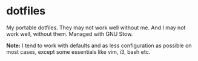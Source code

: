 # dotfiles

My portable dotfiles. They may not work well without me. And I may not work well, without them.
Managed with GNU Stow.

**Note:** I tend to work with defaults and as less configuration as possible on most cases, except some essentials like vim, i3, bash etc.
